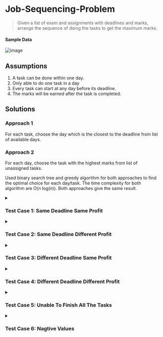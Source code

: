 # Job-Sequencing-Problem
> Given a list of exam and assignments with deadlines and marks, arrange the sequence of doing the tasks to get the maximum marks.

#### Sample Data
![image](https://user-images.githubusercontent.com/65067887/215103203-053c831e-cff1-47cd-8021-95403677a4e5.png)

## Assumptions
1. A task can be done within one day.
2. Only able to do one task in a day
3. Every task can start at any day before its deadline.
4. The marks will be earned after the task is completed.

## Solutions
### Approach 1
For each task, choose the day which is the closest to the deadline from list of available days. <br/>

### Approach 2
For each day, choose the task with the highest marks from list of unassigned tasks.

Used binary search tree and greedy algorithm for both approaches to find the optimal choice for each day/task. The time complexity for both algorithm are O(n log(n)). Both approaches give the same result.

<details>
<summary><h3>Test Case 1: Same Deadline Same Profit</h3></summary>

![image](https://user-images.githubusercontent.com/65067887/215104020-d2ba4049-7968-4c45-a58a-9ce63acb0254.png)
</details>

<details>
<summary><h3>Test Case 2: Same Deadline Different Profit</h3></summary>

![image](https://user-images.githubusercontent.com/65067887/215104074-096a2659-53f1-47d8-b4c0-fb8630e73de2.png)
</details>

<details>
<summary><h3>Test Case 3: Different Deadline Same Profit</h3></summary>

![image](https://user-images.githubusercontent.com/65067887/215104176-7ea8b9dd-e290-498d-bb82-3bb1c15b924a.png)
</details>

<details>
<summary><h3>Test Case 4: Different Deadline Different Profit</h3></summary>

![image](https://user-images.githubusercontent.com/65067887/215104239-e604de38-99c4-4661-9c47-e482b7d9dc7c.png)
</details>

<details>
<summary><h3>Test Case 5: Unable To Finish All The Tasks</h3></summary>

![image](https://user-images.githubusercontent.com/65067887/215104313-60a4462a-ad36-4238-b678-ecb865df3309.png)
</details>

<details>
<summary><h3>Test Case 6: Nagtive Values</h3></summary>

![image](https://user-images.githubusercontent.com/65067887/215104379-34a8ef41-0a16-4030-9083-cec20fb48f48.png)
</details>
